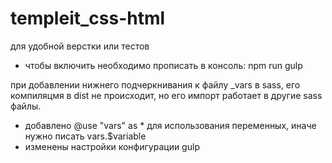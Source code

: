 # templeit_css-html

для удобной верстки или тестов

- чтобы включить необходимо прописать в консоль: npm run gulp

при добавлении нижнего подчеркнивания к файлу \_vars в sass, его компиляцмя в dist не происходит, но его импорт работает в другие sass файлы.

- добавлено @use "vars" as \* для использования переменных, иначе нужно писать vars.$variable
- изменены настройки конфигурации gulp
